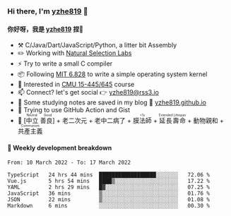 ### Hi there, I'm [yzhe819](https://github.com/yzhe819) 👋

#### 你好呀，我是 [yzhe819](https://github.com/yzhe819) 捏👋

- :hammer_and_pick: C/Java/Dart/JavaScript/Python, a litter bit Assembly
- :pencil2: Working with [Natural Selection Labs](https://github.com/NaturalSelectionLabs)
- ⚡ Try to write a small C compiler
- 📦 Following [MIT 6.828](https://pdos.csail.mit.edu/6.828/2018/overview.html) to write a simple operating system kernel
- 🧪 Interested in [CMU 15-445/645](https://15445.courses.cs.cmu.edu/fall2020/) course
- 📫 Connect? let's get social 👉 yzhe819@rss3.io
- :scroll: Some studying notes are saved in my blog :space_invader: [yzhe819.github.io](https://yzhe819.github.io/)
- 🌟 Trying to use GitHub Action and Gist
- 🔑 <ruby>[中立 善良]<rp>（</rp><rt>Neutral Good</rt><rp>）</rp></ruby> + 老二次元 + 老中二病了 + <ruby>膜法師<rp>（</rp><rt>+1s</rt><rp>）</rp></ruby> + <ruby>延長壽命<rp>（</rp><rt>Extended Lifespan</rt><rp>）</rp></ruby> + 動物親和 + <ruby>共產主義<rp>（</rp><rt>Communism</rt><rp>）</rp></ruby>



#### 📝 Weekly development breakdown

<!--START_SECTION:waka-->

```text
From: 10 March 2022 - To: 17 March 2022

TypeScript   24 hrs 44 mins  ██████████████████░░░░░░░   72.06 %
Vue.js       5 hrs 54 mins   ████▒░░░░░░░░░░░░░░░░░░░░   17.22 %
YAML         2 hrs 29 mins   █▓░░░░░░░░░░░░░░░░░░░░░░░   07.25 %
JavaScript   36 mins         ▒░░░░░░░░░░░░░░░░░░░░░░░░   01.76 %
JSON         22 mins         ▒░░░░░░░░░░░░░░░░░░░░░░░░   01.08 %
Markdown     6 mins          ░░░░░░░░░░░░░░░░░░░░░░░░░   00.30 %
```

<!--END_SECTION:waka-->



